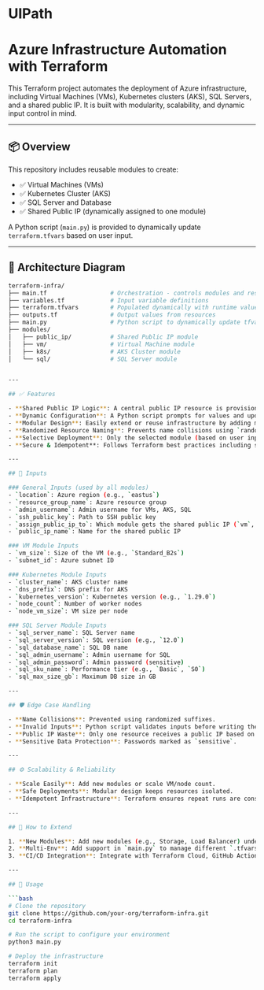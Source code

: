 # UIPath

# Azure Infrastructure Automation with Terraform

This Terraform project automates the deployment of Azure infrastructure, including Virtual Machines (VMs), Kubernetes clusters (AKS), SQL Servers, and a shared public IP. It is built with modularity, scalability, and dynamic input control in mind.

---

## 📦 Overview

This repository includes reusable modules to create:

- ✅ Virtual Machines (VMs)
- ✅ Kubernetes Cluster (AKS)
- ✅ SQL Server and Database
- ✅ Shared Public IP (dynamically assigned to one module)

A Python script (`main.py`) is provided to dynamically update `terraform.tfvars` based on user input.

---

## 📐 Architecture Diagram

```bash
terraform-infra/
├── main.tf                  # Orchestration - controls modules and resources
├── variables.tf             # Input variable definitions
├── terraform.tfvars         # Populated dynamically with runtime values
├── outputs.tf               # Output values from resources
├── main.py                  # Python script to dynamically update tfvars
├── modules/
│   ├── public_ip/           # Shared Public IP module
│   ├── vm/                  # Virtual Machine module
│   ├── k8s/                 # AKS Cluster module
│   └── sql/                 # SQL Server module


---

## ✅ Features

- **Shared Public IP Logic**: A central public IP resource is provisioned and passed to the selected module (`vm`, `k8s`, or `sql`) using a single variable.
- **Dynamic Configuration**: A Python script prompts for values and updates the `terraform.tfvars` automatically.
- **Modular Design**: Easily extend or reuse infrastructure by adding more modules.
- **Randomized Resource Naming**: Prevents name collisions using `random_string`.
- **Selective Deployment**: Only the selected module (based on user input) is deployed with a public IP.
- **Secure & Idempotent**: Follows Terraform best practices including sensitive value handling and idempotent design.

---

## 🧾 Inputs

### General Inputs (used by all modules)
- `location`: Azure region (e.g., `eastus`)
- `resource_group_name`: Azure resource group
- `admin_username`: Admin username for VMs, AKS, SQL
- `ssh_public_key`: Path to SSH public key
- `assign_public_ip_to`: Which module gets the shared public IP (`vm`, `k8s`, or `sql`)
- `public_ip_name`: Name for the shared public IP

### VM Module Inputs
- `vm_size`: Size of the VM (e.g., `Standard_B2s`)
- `subnet_id`: Azure subnet ID

### Kubernetes Module Inputs
- `cluster_name`: AKS cluster name
- `dns_prefix`: DNS prefix for AKS
- `kubernetes_version`: Kubernetes version (e.g., `1.29.0`)
- `node_count`: Number of worker nodes
- `node_vm_size`: VM size per node

### SQL Server Module Inputs
- `sql_server_name`: SQL Server name
- `sql_server_version`: SQL version (e.g., `12.0`)
- `sql_database_name`: SQL DB name
- `sql_admin_username`: Admin username for SQL
- `sql_admin_password`: Admin password (sensitive)
- `sql_sku_name`: Performance tier (e.g., `Basic`, `S0`)
- `sql_max_size_gb`: Maximum DB size in GB

---

## 🛡️ Edge Case Handling

- **Name Collisions**: Prevented using randomized suffixes.
- **Invalid Inputs**: Python script validates inputs before writing them to `tfvars`.
- **Public IP Waste**: Only one resource receives a public IP based on logic.
- **Sensitive Data Protection**: Passwords marked as `sensitive`.

---

## ⚙️ Scalability & Reliability

- **Scale Easily**: Add new modules or scale VM/node count.
- **Safe Deployments**: Modular design keeps resources isolated.
- **Idempotent Infrastructure**: Terraform ensures repeat runs are consistent and don’t duplicate resources.

---

## 🔄 How to Extend

1. **New Modules**: Add new modules (e.g., Storage, Load Balancer) under `modules/` and wire into `main.tf`.
2. **Multi-Env**: Add support in `main.py` to manage different `.tfvars` for environments like `dev`, `staging`, `prod`.
3. **CI/CD Integration**: Integrate with Terraform Cloud, GitHub Actions, or Azure DevOps pipelines.

---

## 🚀 Usage

```bash
# Clone the repository
git clone https://github.com/your-org/terraform-infra.git
cd terraform-infra

# Run the script to configure your environment
python3 main.py

# Deploy the infrastructure
terraform init
terraform plan
terraform apply
